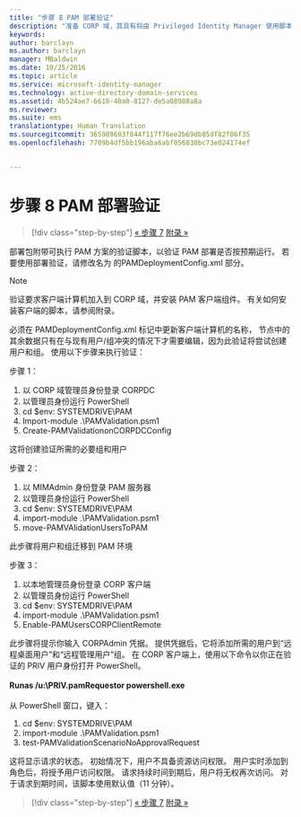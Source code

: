 ```yaml
---
title: "步骤 8 PAM 部署验证"
description: "准备 CORP 域，其具有将由 Privileged Identity Manager 使用脚本进行管理的现有标识或新标识"
keywords: 
author: barclayn
ms.author: barclayn
manager: MBaldwin
ms.date: 10/25/2016
ms.topic: article
ms.service: microsoft-identity-manager
ms.technology: active-directory-domain-services
ms.assetid: 4b524ae7-6610-40a0-8127-de5a08988a8a
ms.reviewer: 
ms.suite: ems
translationtype: Human Translation
ms.sourcegitcommit: 365989693f844f117f76ee2b69db85df82f06f35
ms.openlocfilehash: 7709b4df5bb196aba6abf056830bc73e024174ef


---
```


# <a name="step-8-pam-deployment-verification"></a>步骤 8 PAM 部署验证

>[!div class="step-by-step"]
[« 步骤 7](sp1-step7-setup-sidhistory-sidfiltering.md)
[附录 »](sp1-pam-deployment-addendum.md)

部署包附带可执行 PAM 方案的验证脚本，以验证 PAM 部署是否按预期运行。
若要使用部署验证，请修改名为 <PamValidation/> 的PAMDeploymentConfig.xml 部分。

>[!NOTE]
>验证要求客户端计算机加入到 CORP 域，并安装 PAM 客户端组件。 有关如何安装客户端的脚本，请参阅附录。

必须在 PAMDeploymentConfig.xml <PAMValidationClient/> 标记中更新客户端计算机的名称，<PAMValidation/> 节点中的其余数据只有在与现有用户/组冲突的情况下才需要编辑，因为此验证将尝试创建用户和组。
使用以下步骤来执行验证：

步骤 1：

1. 以 CORP 域管理员身份登录 CORPDC
2. 以管理员身份运行 PowerShell
3. cd $env: SYSTEMDRIVE\PAM
4. Import-module .\PAMValidation.psm1
5. Create-PAMValidationonCORPDCConfig

这将创建验证所需的必要组和用户

步骤 2：

1. 以 MIMAdmin 身份登录 PAM 服务器
2. 以管理员身份运行 PowerShell
3. cd $env: SYSTEMDRIVE\PAM
4. import-module .\PAMValidation.psm1
5. move-PAMVAlidationUsersToPAM

此步骤将用户和组迁移到 PAM 环境

步骤 3：

1. 以本地管理员身份登录 CORP 客户端
2. 以管理员身份运行 PowerShell
3. cd $env: SYSTEMDRIVE\PAM
4. import-module .\PAMValidation.psm1
5. Enable-PAMUsersCORPClientRemote


此步骤将提示你输入 CORPAdmin 凭据。 提供凭据后，它将添加所需的用户到“远程桌面用户”和“远程管理用户”组。
在 CORP 客户端上，使用以下命令以你正在验证的 PRIV 用户身份打开 PowerShell。 </br></br>
**Runas /u:<PRIV domain>\PRIV.pamRequestor powershell.exe**  </br></br>
从 PowerShell 窗口，键入：

1. cd $env: SYSTEMDRIVE\PAM
2. import-module .\PAMValidation.psm1
3. test-PAMValidationScenarioNoApprovalRequest


  这将显示请求的状态。
  初始情况下，用户不具备资源访问权限。 用户实时添加到角色后，将授予用户访问权限。 请求持续时间到期后，用户将无权再次访问。
  对于请求到期时间，该脚本使用默认值（11 分钟）。

>[!div class="step-by-step"]
[« 步骤 7](sp1-step7-setup-sidhistory-sidfiltering.md)
[附录 »](sp1-pam-deployment-addendum.md)



<!--HONumber=Nov16_HO2-->


